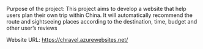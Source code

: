 Purpose of the project: This project aims to develop a website that help users plan their own trip within China. It will automatically recommend the route and sightseeing places according to the destination, time, budget and other user’s reviews


Website URL: https://chravel.azurewebsites.net/
